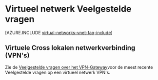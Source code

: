 <properties 
   pageTitle="Virtueel netwerk Veelgestelde vragen"
   description="Azure virtueel netwerk (VNet)-Veelgestelde vragen"
   services="virtual-network"
   documentationCenter="na"
   authors="jimdial"
   manager="carmonm"
   editor="tysonn" />
<tags 
   ms.service="virtual-network"
   ms.devlang="na"
   ms.topic="article"
   ms.tgt_pltfrm="na"
   ms.workload="infrastructure-services"
   ms.date="03/15/2016"
   ms.author="jdial" />

# <a name="virtual-network-faq"></a>Virtueel netwerk Veelgestelde vragen

[AZURE.INCLUDE [virtual-networks-vnet-faq-include](../../includes/virtual-networks-vnet-faq-include.md)]

## <a name="virtual-network-cross-premises-connectivity-vpns"></a>Virtuele Cross lokalen netwerkverbinding (VPN's)

Zie de [Veelgestelde vragen over het VPN-Gateway](../vpn-gateway/vpn-gateway-vpn-faq.md)voor de meest recente Veelgestelde vragen op een virtueel netwerk VPN's.
